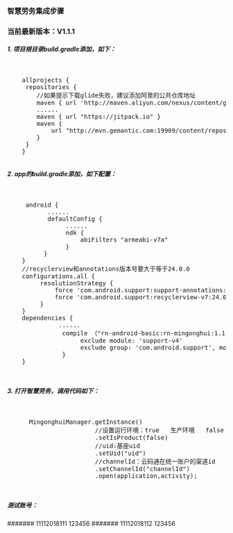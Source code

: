 ### 智慧劳务集成步骤

### 当前最新版本：V1.1.1

##### 1. 项目根目录build.gradle添加，如下：

<pre><p>
    allprojects {
     repositories {
		//如果提示下载glide失败，建议添加阿里的公共仓库地址
		maven { url 'http://maven.aliyun.com/nexus/content/groups/public/' }
        ......
        maven { url "https://jitpack.io" }
        maven {
            url "http://mvn.gemantic.com:19909/content/repositories/releases"
        }
     }
    }
</p></pre>

#####  2. app的build.gradle添加，如下配置：

<pre><p>
     android {
           ......
           defaultConfig {
                ......
                ndk {
                    abiFilters "armeabi-v7a"
                }
          }
    }
    //recyclerview和annotations版本号要大于等于24.0.0
    configurations.all {
         resolutionStrategy {
             force 'com.android.support:support-annotations:24.0.0'
             force 'com.android.support:recyclerview-v7:24.0.0'
         }
    }
    dependencies {
              ......
               compile （"rn-android-basic:rn-mingonghui:1.1.1"）{
                    exclude module: 'support-v4'
                    exclude group: 'com.android.support', module: 'design'
			   }
    }

</p></pre>


#####  3. 打开智慧劳务，调用代码如下：

<pre><p>
      MingonghuiManager.getInstance()
		                //设置运行环境：true   生产环境   false  测试环境
                        .setIsProduct(false)
                        //uid:基座uid
                        .setUid("uid")
                        //channelId：云码通在统一账户的渠道id
                        .setChannelId("channelId")
                        .open(application,activity);

</p></pre>


#####  测试账号：

####### 11112018111 123456
####### 11112018112 123456